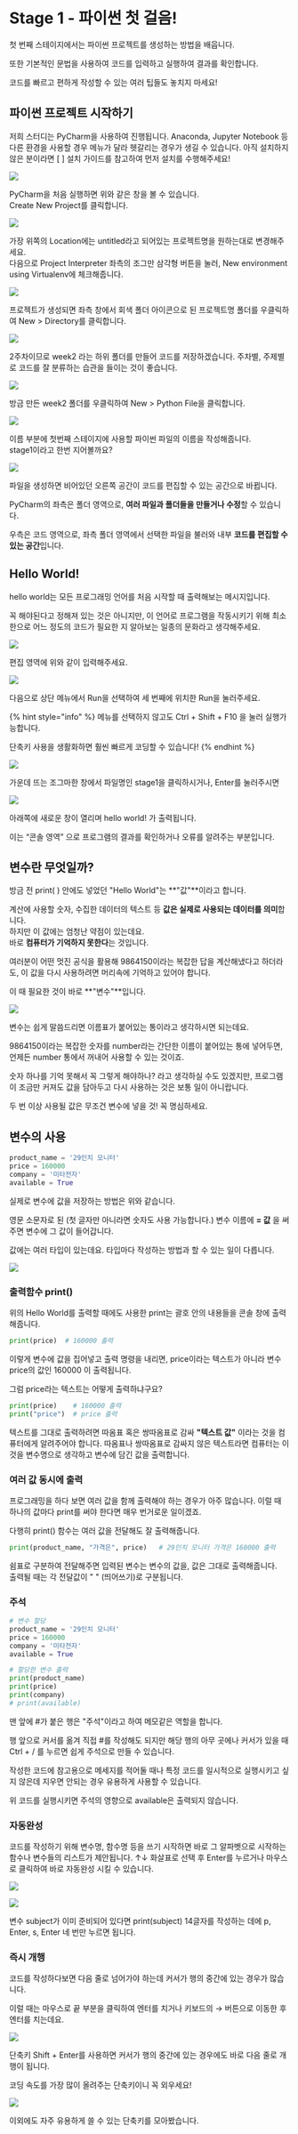 # Stage 1 - 파이썬 첫 걸음!

첫 번째 스테이지에서는 파이썬 프로젝트를 생성하는 방법을 배웁니다.

또한 기본적인 문법을 사용하여 코드를 입력하고 실행하여 결과를 확인합니다.

코드를 빠르고 편하게 작성할 수 있는 여러 팁들도 놓치지 마세요!

## 파이썬 프로젝트 시작하기

저희 스터디는 PyCharm을 사용하여 진행됩니다. Anaconda, Jupyter Notebook 등 다른 환경을 사용할 경우 메뉴가 달라 헷갈리는 경우가 생길 수 있습니다. 아직 설치하지 않은 분이라면 \[ \] 설치 가이드를 참고하여 먼저 설치를 수행해주세요!

![](../.gitbook/assets/image%20%2873%29.png)

PyCharm을 처음 실행하면 위와 같은 창을 볼 수 있습니다.  
Create New Project를 클릭합니다.

![](../.gitbook/assets/image%20%28148%29.png)

가장 위쪽의 Location에는 untitled라고 되어있는 프로젝트명을 원하는대로 변경해주세요.  
다음으로 Project Interpreter 좌측의 조그만 삼각형 버튼을 눌러, New environment using Virtualenv에 체크해줍니다.

![](../.gitbook/assets/image%20%2815%29.png)

프로젝트가 생성되면 좌측 창에서 회색 폴더 아이콘으로 된 프로젝트명 폴더를 우클릭하여 New &gt; Directory를 클릭합니다.

![](../.gitbook/assets/image%20%28422%29.png)

2주차이므로 week2 라는 하위 폴더를 만들어 코드를 저장하겠습니다. 주차별, 주제별로 코드를 잘 분류하는 습관을 들이는 것이 좋습니다.

![](../.gitbook/assets/image%20%28238%29.png)

방금 만든 week2 폴더를 우클릭하여 New &gt; Python File을 클릭합니다.

![](../.gitbook/assets/image%20%28365%29.png)

이름 부분에 첫번째 스테이지에 사용할 파이썬 파일의 이름을 작성해줍니다.  
stage1이라고 한번 지어볼까요?

![](../.gitbook/assets/image%20%28222%29.png)

파일을 생성하면 비어있던 오른쪽 공간이 코드를 편집할 수 있는 공간으로 바뀝니다.

PyCharm의 좌측은 폴더 영역으로, **여러 파일과 폴더들을 만들거나 수정**할 수 있습니다.

우측은 코드 영역으로, 좌측 폴더 영역에서 선택한 파일을 불러와 내부 **코드를 편집할 수 있는 공간**입니다.

## Hello World!

hello world는 모든 프로그래밍 언어를 처음 시작할 때 출력해보는 메시지입니다.

꼭 해야된다고 정해져 있는 것은 아니지만, 이 언어로 프로그램을 작동시키기 위해 최소한으로 어느 정도의 코드가 필요한 지 알아보는 일종의 문화라고 생각해주세요.

![](../.gitbook/assets/image%20%28241%29.png)

편집 영역에 위와 같이 입력해주세요.

![](../.gitbook/assets/image%20%28401%29.png)

다음으로 상단 메뉴에서 Run을 선택하여 세 번째에 위치한 Run을 눌러주세요.

{% hint style="info" %}
메뉴를 선택하지 않고도 Ctrl + Shift + F10 을 눌러 실행가능합니다.

단축키 사용을 생활화하면 훨씬 빠르게 코딩할 수 있습니다!
{% endhint %}

![](../.gitbook/assets/image%20%28481%29.png)

가운데 뜨는 조그마한 창에서 파일명인 stage1을 클릭하시거나, Enter를 눌러주시면

![](../.gitbook/assets/image%20%28402%29.png)

아래쪽에 새로운 창이 열리며 hello world! 가 출력됩니다.

이는 “콘솔 영역” 으로 프로그램의 결과를 확인하거나 오류를 알려주는 부분입니다.

## 변수란 무엇일까?

방금 전 print\( \) 안에도 넣었던 "Hello World"는 **"값"**이라고 합니다.

계산에 사용할 숫자, 수집한 데이터의 텍스트 등 **값은 실제로 사용되는 데이터를 의미**합니다.  
하지만 이 값에는 엄청난 약점이 있는데요.  
바로 **컴퓨터가 기억하지 못한다**는 것입니다.

여러분이 어떤 멋진 공식을 활용해 9864150이라는 복잡한 답을 계산해냈다고 하더라도, 이 값을 다시 사용하려면 머리속에 기억하고 있어야 합니다.

이 때 필요한 것이 바로 **"변수"**입니다.

![](../.gitbook/assets/image%20%2851%29.png)

변수는 쉽게 말씀드리면 이름표가 붙어있는 통이라고 생각하시면 되는데요.

9864150이라는 복잡한 숫자를 number라는 간단한 이름이 붙어있는 통에 넣어두면, 언제든 number 통에서 꺼내어 사용할 수 있는 것이죠.

숫자 하나를 기억 못해서 꼭 그렇게 해야하나? 라고 생각하실 수도 있겠지만, 프로그램이 조금만 커져도 값을 담아두고 다시 사용하는 것은 보통 일이 아니랍니다.

두 번 이상 사용될 값은 무조건 변수에 넣을 것! 꼭 명심하세요.

## 변수의 사용

```python
product_name = '29인치 모니터'
price = 160000
company = '미타전자'
available = True
```

실제로 변수에 값을 저장하는 방법은 위와 같습니다.

영문 소문자로 된 \(첫 글자만 아니라면 숫자도 사용 가능합니다.\) 변수 이름에 **= 값** 을 써주면 변수에 그 값이 들어갑니다.

값에는 여러 타입이 있는데요. 타입마다 작성하는 방법과 할 수 있는 일이 다릅니다.

![](../.gitbook/assets/image%20%28156%29.png)

### 출력함수 print\(\)

위의 Hello World를 출력할 때에도 사용한 print는 괄호 안의 내용들을 콘솔 창에 출력해줍니다.

```python
print(price)  # 160000 출력
```

이렇게 변수에 값을 집어넣고 출력 명령을 내리면, price이라는 텍스트가 아니라 변수 price의 값인 160000 이 출력됩니다.

그럼 price라는 텍스트는 어떻게 출력하냐구요?

```python
print(price)    # 160000 출력
print("price")  # price 출력
```

텍스트를 그대로 출력하려면 따옴표 혹은 쌍따옴표로 감싸 **"텍스트 값"** 이라는 것을 컴퓨터에게 알려주어야 합니다. 따옴표나 쌍따옴표로 감싸지 않은 텍스트라면 컴퓨터는 이것을 변수명으로 생각하고 변수에 담긴 값을 출력합니다.

### 여러 값 동시에 출력

프로그래밍을 하다 보면 여러 값을 함께 출력해야 하는 경우가 아주 많습니다. 이럴 때 하나의 값마다 print를 써야 한다면 매우 번거로운 일이겠죠.

다행히 print\(\) 함수는 여러 값을 전달해도 잘 출력해줍니다.

```python
print(product_name, "가격은", price)   # 29인치 모니터 가격은 160000 출력
```

쉼표로 구분하여 전달해주면 입력된 변수는 변수의 값을, 값은 그대로 출력해줍니다.  
출력될 때는 각 전달값이 " " \(띄어쓰기\)로 구분됩니다.

### 주석

```python
# 변수 할당
product_name = '29인치 모니터'
price = 160000
company = '미타전자'
available = True

# 할당한 변수 출력
print(product_name)
print(price)
print(company)
# print(available)
```

맨 앞에 \#가 붙은 행은 "주석"이라고 하여 메모같은 역할을 합니다.

행 앞으로 커서를 옮겨 직접 \#를 작성해도 되지만 해당 행의 아무 곳에나 커서가 있을 때 Ctrl + / 를 누르면 쉽게 주석으로 만들 수 있습니다.

작성한 코드에 참고용으로 메세지를 적어둘 때나 특정 코드를 일시적으로 실행시키고 싶지 않은데 지우면 안되는 경우 유용하게 사용할 수 있습니다.

위 코드를 실행시키면 주석의 영향으로 available은 출력되지 않습니다.

### 자동완성

코드를 작성하기 위해 변수명, 함수명 등을 쓰기 시작하면 바로 그 알파벳으로 시작하는 함수나 변수들의 리스트가 제안됩니다. ↑↓ 화살표로 선택 후 Enter를 누르거나 마우스로 클릭하여 바로 자동완성 시킬 수 있습니다.

![](../.gitbook/assets/image%20%28294%29.png)

![](../.gitbook/assets/image%20%28394%29.png)

변수 subject가 이미 준비되어 있다면 print\(subject\) 14글자를 작성하는 데에 p, Enter, s, Enter 네 번만 누르면 됩니다.

### 즉시 개행

코드를 작성하다보면 다음 줄로 넘어가야 하는데 커서가 행의 중간에 있는 경우가 많습니다.

이럴 때는 마우스로 끝 부분을 클릭하여 엔터를 치거나 키보드의 → 버튼으로 이동한 후 엔터를 치는데요.

![](../.gitbook/assets/image%20%28191%29.png)

단축키 Shift + Enter를 사용하면 커서가 행의 중간에 있는 경우에도 바로 다음 줄로 개행이 됩니다.

코딩 속도를 가장 많이 올려주는 단축키이니 꼭 외우세요!

![](../.gitbook/assets/image%20%28233%29.png)

이외에도 자주 유용하게 쓸 수 있는 단축키를 모아봤습니다.

